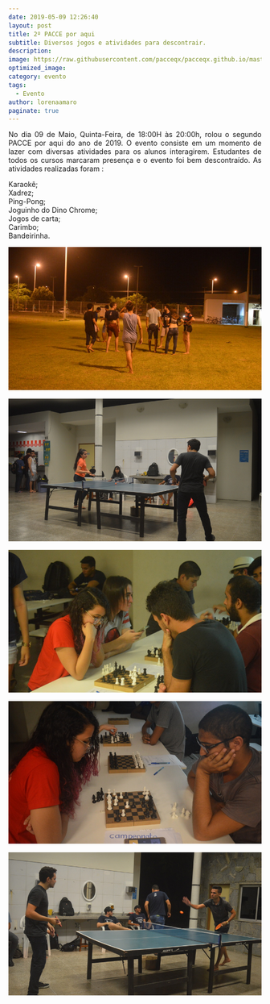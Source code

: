 ```yaml
---
date: 2019-05-09 12:26:40
layout: post
title: 2º PACCE por aqui
subtitle: Diversos jogos e atividades para descontrair.
description: 
image: https://raw.githubusercontent.com/pacceqx/pacceqx.github.io/master/assets/pic/2019-05-09/1.jpeg
optimized_image: 
category: evento
tags:
  - Evento
author: lorenaamaro
paginate: true
---
```


<p style = "text-align: justify">
No dia 09 de Maio, Quinta-Feira, de 18:00H às 20:00h, rolou o segundo PACCE por aqui do ano de 2019. O evento consiste em um momento de lazer com diversas atividades para os alunos interagirem. Estudantes de todos os cursos marcaram presença e o evento foi bem descontraído. As atividades realizadas foram :  <br>

Karaokê; <br>
Xadrez; <br>
Ping-Pong; <br>
Joguinho do Dino Chrome; <br>
Jogos de carta; <br>
Carimbo;<br>
Bandeirinha.<br>
</p>

![](https://raw.githubusercontent.com/pacceqx/pacceqx.github.io/master/assets/pic/2019-05-09/2.JPG)

![](https://raw.githubusercontent.com/pacceqx/pacceqx.github.io/master/assets/pic/2019-05-09/3.JPG)

![](https://raw.githubusercontent.com/pacceqx/pacceqx.github.io/master/assets/pic/2019-05-09/4.JPG)

![](https://raw.githubusercontent.com/pacceqx/pacceqx.github.io/master/assets/pic/2019-05-09/5.JPG)

![](https://raw.githubusercontent.com/pacceqx/pacceqx.github.io/master/assets/pic/2019-05-09/6.JPG)


